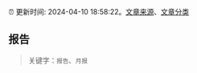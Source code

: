 :alarm_clock: 更新时间: 2024-04-10 18:58:22。[文章来源](/README.md)、[文章分类](/TAGS.md)

## 报告


> 关键字：`报告`、`月报`



